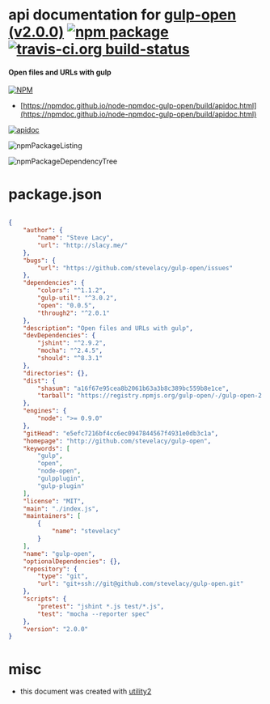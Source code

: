 # api documentation for  [gulp-open (v2.0.0)](http://github.com/stevelacy/gulp-open)  [![npm package](https://img.shields.io/npm/v/npmdoc-gulp-open.svg?style=flat-square)](https://www.npmjs.org/package/npmdoc-gulp-open) [![travis-ci.org build-status](https://api.travis-ci.org/npmdoc/node-npmdoc-gulp-open.svg)](https://travis-ci.org/npmdoc/node-npmdoc-gulp-open)
#### Open files and URLs with gulp

[![NPM](https://nodei.co/npm/gulp-open.png?downloads=true&downloadRank=true&stars=true)](https://www.npmjs.com/package/gulp-open)

- [https://npmdoc.github.io/node-npmdoc-gulp-open/build/apidoc.html](https://npmdoc.github.io/node-npmdoc-gulp-open/build/apidoc.html)

[![apidoc](https://npmdoc.github.io/node-npmdoc-gulp-open/build/screenCapture.buildCi.browser.%252Ftmp%252Fbuild%252Fapidoc.html.png)](https://npmdoc.github.io/node-npmdoc-gulp-open/build/apidoc.html)

![npmPackageListing](https://npmdoc.github.io/node-npmdoc-gulp-open/build/screenCapture.npmPackageListing.svg)

![npmPackageDependencyTree](https://npmdoc.github.io/node-npmdoc-gulp-open/build/screenCapture.npmPackageDependencyTree.svg)



# package.json

```json

{
    "author": {
        "name": "Steve Lacy",
        "url": "http://slacy.me/"
    },
    "bugs": {
        "url": "https://github.com/stevelacy/gulp-open/issues"
    },
    "dependencies": {
        "colors": "^1.1.2",
        "gulp-util": "^3.0.2",
        "open": "0.0.5",
        "through2": "^2.0.1"
    },
    "description": "Open files and URLs with gulp",
    "devDependencies": {
        "jshint": "^2.9.2",
        "mocha": "^2.4.5",
        "should": "^8.3.1"
    },
    "directories": {},
    "dist": {
        "shasum": "a16f67e95cea8b2061b63a3b8c389bc559b8e1ce",
        "tarball": "https://registry.npmjs.org/gulp-open/-/gulp-open-2.0.0.tgz"
    },
    "engines": {
        "node": ">= 0.9.0"
    },
    "gitHead": "e5efc7216bf4cc6ec0947844567f4931e0db3c1a",
    "homepage": "http://github.com/stevelacy/gulp-open",
    "keywords": [
        "gulp",
        "open",
        "node-open",
        "gulpplugin",
        "gulp-plugin"
    ],
    "license": "MIT",
    "main": "./index.js",
    "maintainers": [
        {
            "name": "stevelacy"
        }
    ],
    "name": "gulp-open",
    "optionalDependencies": {},
    "repository": {
        "type": "git",
        "url": "git+ssh://git@github.com/stevelacy/gulp-open.git"
    },
    "scripts": {
        "pretest": "jshint *.js test/*.js",
        "test": "mocha --reporter spec"
    },
    "version": "2.0.0"
}
```



# misc
- this document was created with [utility2](https://github.com/kaizhu256/node-utility2)
